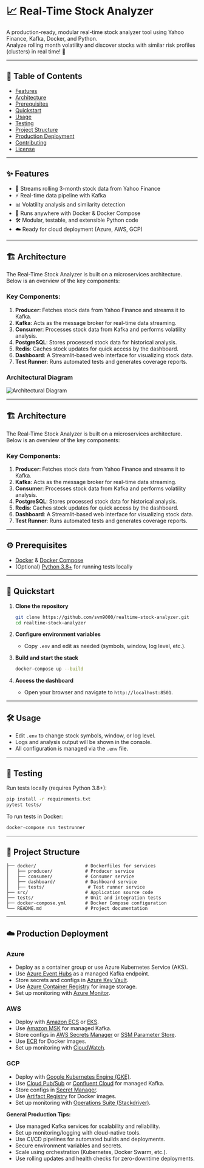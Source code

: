 # 📈 Real-Time Stock Analyzer

A production-ready, modular real-time stock analyzer tool using Yahoo Finance, Kafka, Docker, and Python.  
Analyze rolling month volatility and discover stocks with similar risk profiles (clusters) in real time! 🚀

---

## 📝 Table of Contents

- [Features](#features)
- [Architecture](#architecture)
- [Prerequisites](#prerequisites)
- [Quickstart](#quickstart)
- [Usage](#usage)
- [Testing](#testing)
- [Project Structure](#project-structure)
- [Production Deployment](#production-deployment)
- [Contributing](#contributing)
- [License](#license)

---

## ✨ Features

- 🔄 Streams rolling 3-month stock data from Yahoo Finance
- ⚡ Real-time data pipeline with Kafka
- 📊 Volatility analysis and similarity detection
- 🐳 Runs anywhere with Docker & Docker Compose
- 🛠️ Modular, testable, and extensible Python code
- ☁️ Ready for cloud deployment (Azure, AWS, GCP)

---

## 🏗️ Architecture

The Real-Time Stock Analyzer is built on a microservices architecture. Below is an overview of the key components:

### Key Components:
1. **Producer**: Fetches stock data from Yahoo Finance and streams it to Kafka.
2. **Kafka**: Acts as the message broker for real-time data streaming.
3. **Consumer**: Processes stock data from Kafka and performs volatility analysis.
4. **PostgreSQL**: Stores processed stock data for historical analysis.
5. **Redis**: Caches stock updates for quick access by the dashboard.
6. **Dashboard**: A Streamlit-based web interface for visualizing stock data.
7. **Test Runner**: Runs automated tests and generates coverage reports.

### Architectural Diagram

![Architectural Diagram](src\images\architecture.png)

---

## 🏗️ Architecture

The Real-Time Stock Analyzer is built on a microservices architecture. Below is an overview of the key components:

### Key Components:
1. **Producer**: Fetches stock data from Yahoo Finance and streams it to Kafka.
2. **Kafka**: Acts as the message broker for real-time data streaming.
3. **Consumer**: Processes stock data from Kafka and performs volatility analysis.
4. **PostgreSQL**: Stores processed stock data for historical analysis.
5. **Redis**: Caches stock updates for quick access by the dashboard.
6. **Dashboard**: A Streamlit-based web interface for visualizing stock data.
7. **Test Runner**: Runs automated tests and generates coverage reports.

---

## ⚙️ Prerequisites

- [Docker](https://www.docker.com/) & [Docker Compose](https://docs.docker.com/compose/)
- (Optional) [Python 3.8+](https://www.python.org/) for running tests locally

---

## 🚀 Quickstart

1. **Clone the repository**
   ```bash
   git clone https://github.com/svm9000/realtime-stock-analyzer.git
   cd realtime-stock-analyzer
   ```

2. **Configure environment variables**
   - Copy `.env` and edit as needed (symbols, window, log level, etc.).

3. **Build and start the stack**
   ```bash
   docker-compose up --build
   ```

4. **Access the dashboard**
   - Open your browser and navigate to `http://localhost:8501`.

---

## 🛠️ Usage

- Edit `.env` to change stock symbols, window, or log level.
- Logs and analysis output will be shown in the console.
- All configuration is managed via the `.env` file.

---

## 🧪 Testing

Run tests locally (requires Python 3.8+):
```bash
pip install -r requirements.txt
pytest tests/
```

To run tests in Docker:
```bash
docker-compose run testrunner
```

---

## 📂 Project Structure

```
├── docker/                  # Dockerfiles for services
│   ├── producer/            # Producer service
│   ├── consumer/            # Consumer service
│   ├── dashboard/           # Dashboard service
│   ├── tests/                # Test runner service
├── src/                     # Application source code
├── tests/                   # Unit and integration tests
├── docker-compose.yml       # Docker Compose configuration
└── README.md                # Project documentation
```

---

## ☁️ Production Deployment

### Azure

- Deploy as a container group or use Azure Kubernetes Service (AKS).
- Use [Azure Event Hubs](https://azure.microsoft.com/en-us/products/event-hubs/) as a managed Kafka endpoint.
- Store secrets and configs in [Azure Key Vault](https://azure.microsoft.com/en-us/products/key-vault/).
- Use [Azure Container Registry](https://azure.microsoft.com/en-us/products/container-registry/) for image storage.
- Set up monitoring with [Azure Monitor](https://azure.microsoft.com/en-us/services/monitor/).

### AWS

- Deploy with [Amazon ECS](https://aws.amazon.com/ecs/) or [EKS](https://aws.amazon.com/eks/).
- Use [Amazon MSK](https://aws.amazon.com/msk/) for managed Kafka.
- Store configs in [AWS Secrets Manager](https://aws.amazon.com/secrets-manager/) or [SSM Parameter Store](https://aws.amazon.com/systems-manager/parameter-store/).
- Use [ECR](https://aws.amazon.com/ecr/) for Docker images.
- Set up monitoring with [CloudWatch](https://aws.amazon.com/cloudwatch/).

### GCP

- Deploy with [Google Kubernetes Engine (GKE)](https://cloud.google.com/kubernetes-engine).
- Use [Cloud Pub/Sub](https://cloud.google.com/pubsub) or [Confluent Cloud](https://www.confluent.io/) for managed Kafka.
- Store configs in [Secret Manager](https://cloud.google.com/secret-manager).
- Use [Artifact Registry](https://cloud.google.com/artifact-registry) for Docker images.
- Set up monitoring with [Operations Suite (Stackdriver)](https://cloud.google.com/products/operations).

**General Production Tips:**
- Use managed Kafka services for scalability and reliability.
- Set up monitoring/logging with cloud-native tools.
- Use CI/CD pipelines for automated builds and deployments.
- Secure environment variables and secrets.
- Scale using orchestration (Kubernetes, Docker Swarm, etc.).
- Use rolling updates and health checks for zero-downtime deployments.

